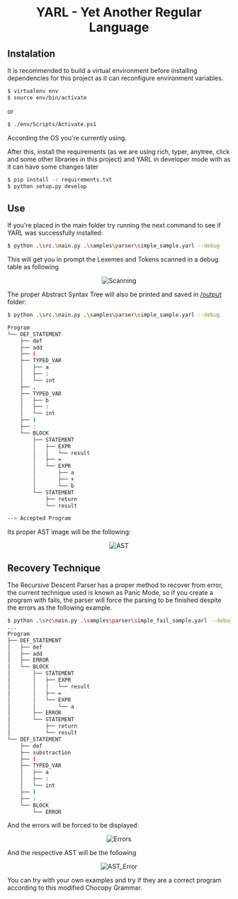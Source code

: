 <div align="center">

# YARL - Yet Another Regular Language
</div>

## Instalation

It is recommended to build a virtual environment before installing dependencies for this project as it can reconfigure environment variables.

```bash
$ virtualenv env
$ source env/bin/activate
```

or 

```bash
$ ./env/Scripts/Activate.ps1
```

According the OS you're currently using.

After this, install the requirements (as we are using rich, typer, anytree, click and some other libraries in this project) and YARL in developer mode with as it can have some changes later

```bash
$ pip install -r requirements.txt
$ python setup.py develop
```

## Use

If you're placed in the main folder try running the next command to see if YARL was successfully installed:

```bash
$ python .\src.\main.py .\samples\parser\simple_sample.yarl --debug
```

This will get you in prompt the Lexemes and Tokens scanned in a debug table as following

<div align="center">

![Scanning](https://cdn.discordapp.com/attachments/886256698640171008/1130599147519606906/image.png)

</div>


The proper Abstract Syntax Tree will also be printed and saved in [/output](https://github.com/RayverAimar/yarl/tree/master/output) folder:

```bash
$ python .\src.\main.py .\samples\parser\simple_sample.yarl --debug

Program
└── DEF_STATEMENT
    ├── def
    ├── add
    ├── (
    ├── TYPED_VAR
    │   ├── a
    │   ├── :
    │   └── int
    ├── ,
    ├── TYPED_VAR
    │   ├── b
    │   ├── :
    │   └── int
    ├── )
    ├── :
    └── BLOCK
        ├── STATEMENT
        │   ├── EXPR
        │   │   └── result
        │   ├── =
        │   └── EXPR
        │       ├── a
        │       ├── +
        │       └── b
        └── STATEMENT
            ├── return
            └── result

--> Accepted Program
```

Its proper AST image will be the following:

<div align="center">

![AST](https://cdn.discordapp.com/attachments/886256698640171008/1130593455396114483/Abstract_Syntax_Tree.png)

</div>

## Recovery Technique

The Recursive Descent Parser has a proper method to recover from error, the current technique used is known as Panic Mode, so if you create a program with fails, the parser will force the parsing to be finished despite the errors as the following example.

```bash
$ python .\src\main.py .\samples\parser\simple_fail_sample.yarl --debug
...
Program
├── DEF_STATEMENT
│   ├── def
│   ├── add
│   ├── ERROR
│   └── BLOCK
│       ├── STATEMENT
│       │   ├── EXPR
│       │   │   └── result
│       │   ├── =
│       │   └── EXPR
│       │       └── a
│       ├── ERROR
│       └── STATEMENT
│           ├── return
│           └── result
└── DEF_STATEMENT
    ├── def
    ├── substraction
    ├── (
    ├── TYPED_VAR
    │   ├── a
    │   ├── :
    │   └── int
    ├── )
    ├── :
    └── BLOCK
        └── ERROR
```
And the errors will be forced to be displayed:

<div align="center">

![Errors](https://cdn.discordapp.com/attachments/886256698640171008/1130597183205421186/image.png)

</div>

And the respective AST will be the following

<div align="center">

![AST_Error](https://media.discordapp.net/attachments/886256698640171008/1130597569735692439/Abstract_Syntax_Tree.png)

</div>

You can try with your own examples and try if they are a correct program according to this modified Chocopy Grammar.